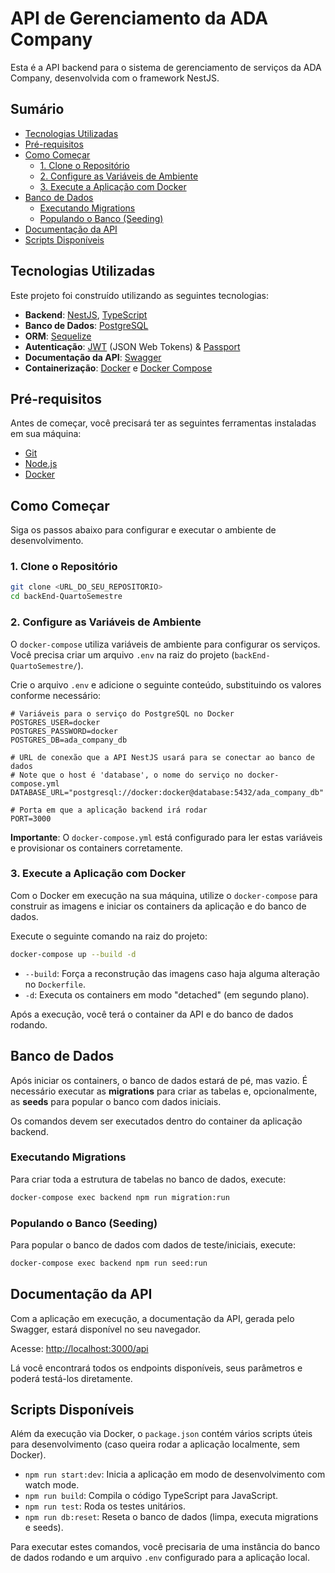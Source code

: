 # API de Gerenciamento da ADA Company

Esta é a API backend para o sistema de gerenciamento de serviços da ADA Company, desenvolvida com o framework NestJS.

## Sumário

- [Tecnologias Utilizadas](#tecnologias-utilizadas)
- [Pré-requisitos](#pré-requisitos)
- [Como Começar](#como-começar)
  - [1. Clone o Repositório](#1-clone-o-repositório)
  - [2. Configure as Variáveis de Ambiente](#2-configure-as-variáveis-de-ambiente)
  - [3. Execute a Aplicação com Docker](#3-execute-a-aplicação-com-docker)
- [Banco de Dados](#banco-de-dados)
  - [Executando Migrations](#executando-migrations)
  - [Populando o Banco (Seeding)](#populando-o-banco-seeding)
- [Documentação da API](#documentação-da-api)
- [Scripts Disponíveis](#scripts-disponíveis)

## Tecnologias Utilizadas

Este projeto foi construído utilizando as seguintes tecnologias:

-   **Backend**: [NestJS](https://nestjs.com/), [TypeScript](https://www.typescriptlang.org/)
-   **Banco de Dados**: [PostgreSQL](https://www.postgresql.org/)
-   **ORM**: [Sequelize](https://sequelize.org/)
-   **Autenticação**: [JWT](https://jwt.io/) (JSON Web Tokens) & [Passport](http://www.passportjs.org/)
-   **Documentação da API**: [Swagger](https://swagger.io/)
-   **Containerização**: [Docker](https://www.docker.com/) e [Docker Compose](https://docs.docker.com/compose/)

## Pré-requisitos

Antes de começar, você precisará ter as seguintes ferramentas instaladas em sua máquina:
*   [Git](https://git-scm.com)
*   [Node.js](https://nodejs.org/en/)
*   [Docker](https://www.docker.com/products/docker-desktop)

## Como Começar

Siga os passos abaixo para configurar e executar o ambiente de desenvolvimento.

### 1. Clone o Repositório

```bash
git clone <URL_DO_SEU_REPOSITORIO>
cd backEnd-QuartoSemestre
```

### 2. Configure as Variáveis de Ambiente

O `docker-compose` utiliza variáveis de ambiente para configurar os serviços. Você precisa criar um arquivo `.env` na raiz do projeto (`backEnd-QuartoSemestre/`).

Crie o arquivo `.env` e adicione o seguinte conteúdo, substituindo os valores conforme necessário:

```env
# Variáveis para o serviço do PostgreSQL no Docker
POSTGRES_USER=docker
POSTGRES_PASSWORD=docker
POSTGRES_DB=ada_company_db

# URL de conexão que a API NestJS usará para se conectar ao banco de dados
# Note que o host é 'database', o nome do serviço no docker-compose.yml
DATABASE_URL="postgresql://docker:docker@database:5432/ada_company_db"

# Porta em que a aplicação backend irá rodar
PORT=3000
```

**Importante**: O `docker-compose.yml` está configurado para ler estas variáveis e provisionar os containers corretamente.

### 3. Execute a Aplicação com Docker

Com o Docker em execução na sua máquina, utilize o `docker-compose` para construir as imagens e iniciar os containers da aplicação e do banco de dados.

Execute o seguinte comando na raiz do projeto:

```bash
docker-compose up --build -d
```
*   `--build`: Força a reconstrução das imagens caso haja alguma alteração no `Dockerfile`.
*   `-d`: Executa os containers em modo "detached" (em segundo plano).

Após a execução, você terá o container da API e do banco de dados rodando.

## Banco de Dados

Após iniciar os containers, o banco de dados estará de pé, mas vazio. É necessário executar as **migrations** para criar as tabelas e, opcionalmente, as **seeds** para popular o banco com dados iniciais.

Os comandos devem ser executados dentro do container da aplicação backend.

### Executando Migrations

Para criar toda a estrutura de tabelas no banco de dados, execute:

```bash
docker-compose exec backend npm run migration:run
```

### Populando o Banco (Seeding)

Para popular o banco de dados com dados de teste/iniciais, execute:

```bash
docker-compose exec backend npm run seed:run
```

## Documentação da API

Com a aplicação em execução, a documentação da API, gerada pelo Swagger, estará disponível no seu navegador.

Acesse: [http://localhost:3000/api](http://localhost:3000/api)

Lá você encontrará todos os endpoints disponíveis, seus parâmetros e poderá testá-los diretamente.

## Scripts Disponíveis

Além da execução via Docker, o `package.json` contém vários scripts úteis para desenvolvimento (caso queira rodar a aplicação localmente, sem Docker).

-   `npm run start:dev`: Inicia a aplicação em modo de desenvolvimento com watch mode.
-   `npm run build`: Compila o código TypeScript para JavaScript.
-   `npm run test`: Roda os testes unitários.
-   `npm run db:reset`: Reseta o banco de dados (limpa, executa migrations e seeds).

Para executar estes comandos, você precisaria de uma instância do banco de dados rodando e um arquivo `.env` configurado para a aplicação local.

